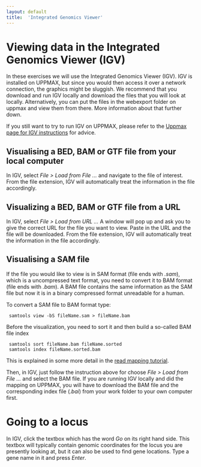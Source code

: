 ```yaml
---
layout: default
title:  'Integrated Genomics Viewer'
---
```


# Viewing data in the Integrated Genomics Viewer (IGV)

In these exercises we will use the  Integrated Genomics Viewer (IGV). 
IGV is installed on UPPMAX, but since you would then access it over a network connection, the graphics might be sluggish. We recommend that you download and run IGV locally and download the files that you will look at locally. Alternatively, you can put the files in the webexport folder on uppmax and view them from there. More information about that further down. 

If you still want to try to run IGV on UPPMAX, please refer to the 
[Uppmax page for IGV instructions](http://uppmax.uu.se/support/user-guides/integrative-genomics-viewer--igv--guide/) for advice.  

## Visualising a BED, BAM or GTF file from your local computer                                                          
In IGV, select *File > Load from File ...* and navigate to the file of interest. From 
the file extension, IGV will automatically treat the information in the file accordingly. 

## Visualizing a BED, BAM or GTF file from a URL

In IGV, select *File > Load from URL ...* A window will pop up and ask you to give the correct URL for the file you want to view. Paste in the URL and the file will be downloaded. From 
the file extension, IGV will automatically treat the information in the file accordingly. 

## Visualising a SAM file

If the file you would like to view is in SAM format (file ends with *.sam*), which is a uncompressed text format, you need to convert it to BAM format (file ends with *.bam*). A BAM file contains the same information as the SAM file but now it is in a binary compressed format unreadable for a human. 

To convert a SAM file to BAM format type:

     samtools view -bS fileName.sam > fileName.bam

Before the visualization, you need to sort it and then build a so-called BAM file index

     samtools sort fileName.bam fileName.sorted
     samtools index fileName.sorted.bam

This is explained in some more detail in the [read mapping tutorial](mapping_reads).

Then, in IGV, just follow the instruction above for choose *File > Load from File ...* and select the BAM file. If you are running IGV locally and did the mapping on UPPMAX, you will have to 
download the BAM file and the corresponding index file (*.bai*) from your work folder 
to your own computer first.


Going to a locus
================

In IGV, click the textbox which has the word *Go* on its right hand side. This textbox will typically contain genomic coordinates for the locus you are presently looking at, but it can also be used to find gene locations. Type a gene name in it and press *Enter*.
